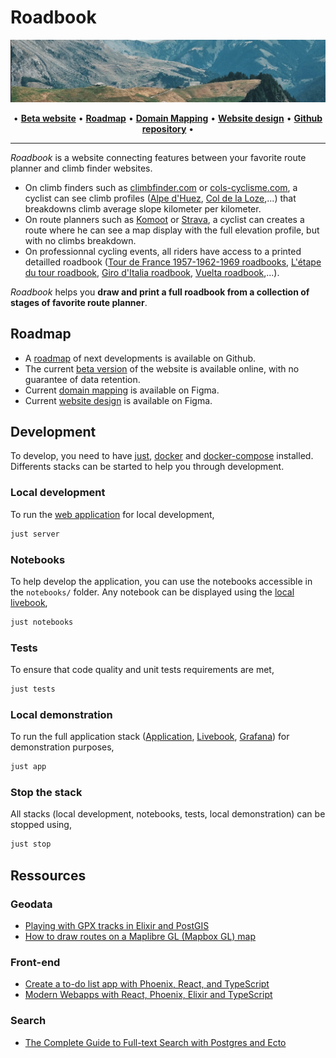# Roadbook

![Banner](priv/static/images/banner.png)

<p align="center">
  •
  <a href="https://roadbook.fly.dev/"><b>Beta website</b></a> •
  <a href="https://github.com/users/mjanv/projects/3"><b>Roadmap</b></a> •
  <a href="https://www.figma.com/file/ZxA1656udohBlMsEj8ofSK/Roadbook-Domain-Map?type=whiteboard&t=Y0rFnZdNsAspzvCe-1"><b>Domain Mapping</b></a> •
  <a href="https://www.figma.com/file/HVuZImZqz042oSA522f2uh/Roadbook?type=design&node-id=0%3A1&mode=design&t=Y0rFnZdNsAspzvCe-1"><b>Website design</b></a> •
  <a href="https://github.com/mjanv"><b>Github repository</b></a>
  •
</p>

---

*Roadbook* is a website connecting features between your favorite route planner and climb finder websites.

- On climb finders such as [climbfinder.com](https://climbfinder.com/en) or [cols-cyclisme.com](https://www.cols-cyclisme.com/), a cyclist can see climb profiles ([Alpe d'Huez](https://climbfinder.com/en/climbs/alpe-d-huez), [Col de la Loze](https://www.cols-cyclisme.com/vanoise/france/col-de-la-loze-depuis-brides-les-bains-c3612.htm),...) that breakdowns climb average slope kilometer per kilometer.
- On route planners such as [Komoot](https://www.komoot.com) or [Strava](https://www.strava.com), a cyclist can creates a route where he can see a map display with the full elevation profile, but with no climbs breakdown.
- On professionnal cycling events, all riders have access to a printed detailled roadbook ([Tour de France 1957-1962-1969 roadbooks](https://procyclingmaps.com/tourdefrance/), [L'étape du tour roadbook](https://www.letapedutourdefrance.com/en/extra-services/road-book), [Giro d'Italia roadbook](https://www.giroditalia.it/en/roadbook/), [Vuelta roadbook](https://www.lavuelta.es/en/interactive-roadbook),...).

*Roadbook* helps you **draw and print a full roadbook from a collection of stages of favorite route planner**.

## Roadmap

- A [roadmap](https://github.com/users/mjanv/projects/3) of next developments is available on Github.
- The current [beta version](https://roadbook.fly.dev/) of the website is available online, with no guarantee of data retention.
- Current [domain mapping](https://www.figma.com/file/ZxA1656udohBlMsEj8ofSK/Roadbook-Domain-Map?type=whiteboard&t=Y0rFnZdNsAspzvCe-1) is available on Figma.
- Current [website design](https://www.figma.com/file/HVuZImZqz042oSA522f2uh/Roadbook?type=design&node-id=0%3A1&mode=design&t=Y0rFnZdNsAspzvCe-1) is available on Figma.

## Development

To develop, you need to have [just](https://github.com/casey/just), [docker](https://www.docker.com/) and [docker-compose](https://docs.docker.com/compose/) installed. Differents stacks can be started to help you through development.

### Local development

To run the [web application](http://localhost:4001) for local development,

```bash
just server
```

### Notebooks

To help develop the application, you can use the notebooks accessible in the `notebooks/` folder. Any notebook can be displayed using the [local livebook](http://localhost:8080/open/file),

```bash
just notebooks
```

### Tests

To ensure that code quality and unit tests requirements are met,

```bash
just tests
```

### Local demonstration

To run the full application stack ([Application](http://localhost:4001), [Livebook](http://localhost:8080/open/file), [Grafana](http://localhost:3000)) for demonstration purposes,

```bash
just app
```

### Stop the stack

All stacks (local development, notebooks, tests, local demonstration) can be stopped using,

```bash
just stop
```

## Ressources

### Geodata

- [Playing with GPX tracks in Elixir and PostGIS](https://caspg.com/blog/playing-with-gpx-tracks-in-elixir-and-postgis)
- [How to draw routes on a Maplibre GL (Mapbox GL) map](https://www.geoapify.com/tutorial/draw-route-on-the-maplibre-mapbox-map)

### Front-end

- [Create a to-do list app with Phoenix, React, and TypeScript](https://blog.logrocket.com/to-do-list-phoenix-react-typescript/)
- [Modern Webapps with React, Phoenix, Elixir and TypeScript](https://bpaulino.com/entries/modern-webapps-with-elixir-phoenix-typescript-react)

### Search

- [The Complete Guide to Full-text Search with Postgres and Ecto](https://www.peterullrich.com/complete-guide-to-full-text-search-with-postgres-and-ecto)
